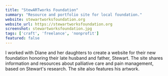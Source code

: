 ```yaml
---
title: "StewARTworks Foundation"
summary: "Resource and portfolio site for local foundation."
website: stewartworksfoundation.org
website_url: https://stewartworksfoundation.org
screenshot: stewartworksfoundation.jpg
tags: ['craft', 'freelance', 'nonprofit']
featured: false
---
```


I worked with Diane and her daughters to create a website for their new foundation honoring their late husband and father, Stewart. The site shares information and resources about palliative care and pain management, based on Stewart's research. The site also features his artwork.
